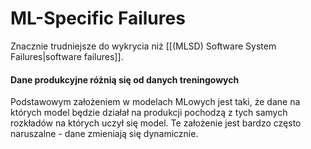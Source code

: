 # ML-Specific Failures
Znacznie trudniejsze do wykrycia niż [[(MLSD) Software System Failures|software failures]].

#### Dane produkcyjne różnią się od danych treningowych
Podstawowym założeniem w modelach MLowych jest taki, że dane na których model będzie działał na produkcji pochodzą z tych samych rozkładów na których uczył się model. 
Te założenie jest bardzo często naruszalne - dane zmieniają się dynamicznie.